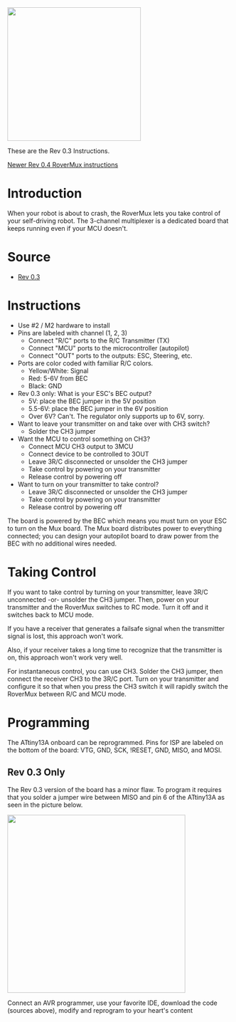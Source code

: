 <img width='300' src='https://lh4.googleusercontent.com/-tSzBPdrjxIE/Um6uP9VCtII/AAAAAAAAJfo/0txrJVlQONE/s800/Photo%2520Oct%252028%252C%252012%252028%252018%2520PM.jpg' />

These are the Rev 0.3 Instructions.

[Newer Rev 0.4 RoverMux instructions](RoverMux.md)

# Introduction #

When your robot is about to crash, the RoverMux lets you take control of your self-driving robot. The 3-channel multiplexer is a dedicated board that keeps running even if your MCU doesn't.

# Source #

  * [Rev 0.3](https://code.google.com/p/bot-thoughts-ugv/source/browse/#svn%2Ftags%2FRoverMux_0.3)

# Instructions #

  * Use #2 / M2 hardware to install
  * Pins are labeled with channel (1, 2, 3)
    * Connect "R/C" ports to the R/C Transmitter (TX)
    * Connect "MCU" ports to the microcontroller (autopilot)
    * Connect "OUT" ports to the outputs: ESC, Steering, etc.
  * Ports are color coded with familiar R/C colors.
    * Yellow/White: Signal
    * Red: 5-6V from BEC
    * Black: GND
  * Rev 0.3 only: What is your ESC's BEC output?
    * 5V: place the BEC jumper in the 5V position
    * 5.5-6V: place the BEC jumper in the 6V position
    * Over 6V? Can't. The regulator only supports up to 6V, sorry.
  * Want to leave your transmitter on and take over with CH3 switch?
    * Solder the CH3 jumper
  * Want the MCU to control something on CH3?
    * Connect MCU CH3 output to 3MCU
    * Connect device to be controlled to 3OUT
    * Leave 3R/C disconnected or unsolder the CH3 jumper
    * Take control by powering on your transmitter
    * Release control by powering off
  * Want to turn on your transmitter to take control?
    * Leave 3R/C disconnected or unsolder the CH3 jumper
    * Take control by powering on your transmitter
    * Release control by powering off

The board is powered by the BEC which means you must turn on your ESC to turn on the Mux board. The Mux board distributes power to everything connected; you can design your autopilot board to draw power from the BEC with no additional wires needed.

# Taking Control #

If you want to take control by turning on your transmitter, leave 3R/C unconnected -or- unsolder the CH3 jumper. Then, power on your transmitter and the RoverMux switches to RC mode. Turn it off and it switches back to MCU mode.

If you have a receiver that generates a failsafe signal when the transmitter signal is lost, this approach won't work.

Also, if your receiver takes a long time to recognize that the transmitter is on, this approach won't work very well.

For instantaneous control, you can use CH3. Solder the CH3 jumper, then connect the receiver CH3 to the 3R/C port. Turn on your transmitter and configure it so that when you press the CH3 switch it will rapidly switch the RoverMux between R/C and MCU mode.

# Programming #

The ATtiny13A onboard can be reprogrammed. Pins for ISP are labeled on the bottom of the board: VTG, GND, SCK, !RESET, GND, MISO, and MOSI.

## Rev 0.3 Only ##

The Rev 0.3 version of the board has a minor flaw. To program it requires that you solder a jumper wire between MISO and pin 6 of the ATtiny13A as seen in the picture below.

<img width='400' src='https://lh3.googleusercontent.com/-1qtcyvQ-ARI/Um6rRyoJgoI/AAAAAAAAJfA/pIT0FQwvJl4/s800/Photo%2520Oct%252028%252C%252012%252012%252001%2520PM.jpg' />

Connect an AVR programmer, use your favorite IDE, download the code (sources above), modify and reprogram to your heart's content